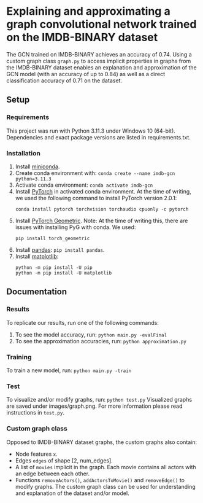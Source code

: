 # Explaining and approximating a graph convolutional network trained on the IMDB-BINARY dataset
The GCN trained on IMDB-BINARY achieves an accuracy of 0.74. Using a custom graph class ```graph.py``` to access implicit properties in graphs from the IMDB-BINARY dataset enables an explanation and approximation of the GCN model (with an accuracy of up to 0.84) as well as a direct classification accuracy of 0.71 on the dataset.

## Setup
### Requirements
This project was run with Python 3.11.3 under Windows 10 (64-bit). Dependencies and exact package versions are listed in requirements.txt.
### Installation
1. Install [miniconda](https://docs.conda.io/en/latest/miniconda.html).
2. Create conda environment with:
   ```conda create --name imdb-gcn python=3.11.3```
3. Activate conda environment: ```conda activate imdb-gcn```
4. Install [PyTorch](https://pytorch.org/) in activated conda environment. At the time of writing, we used the following command to install PyTorch version 2.0.1:
   ```
   conda install pytorch torchvision torchaudio cpuonly -c pytorch
   ```
6. Install [PyTorch Geometric](https://pytorch-geometric.readthedocs.io/en/latest/install/installation.html#installation-via-anaconda). Note: At the time of writing this, there are issues with installing PyG with conda. We used:
   ```
   pip install torch_geometric
   ```
7. Install [pandas](https://pandas.pydata.org/docs/getting_started/install.html#installing-from-pypi): ```pip install pandas```.
8. Install [matplotlib](https://matplotlib.org/stable/users/installing/index.html):
   ```
   python -m pip install -U pip
   python -m pip install -U matplotlib
   ```
## Documentation
### Results
To replicate our results, run one of the following commands:
1. To see the model accuracy, run: ```python main.py -evalFinal```
2. To see the approximation accuracies, run: ```python approximation.py```
### Training
To train a new model, run: ```python main.py -train```
### Test
To visualize and/or modify graphs, run: ```python test.py```
Visualized graphs are saved under images/graph.png. For more information please read instructions in ```test.py```.
### Custom graph class
Opposed to IMDB-BINARY dataset graphs, the custom graphs also contain:
- Node features ```x```.
- Edges ```edges``` of shape [2, num_edges].
- A list of ```movies``` implicit in the graph. Each movie contains all actors with an edge between each other.
- Functions ```removeActors()```, ```addActorsToMovie()``` and ```removeEdge()``` to modify graphs.
The custom graph class can be used for understanding and explanation of the dataset and/or model.
